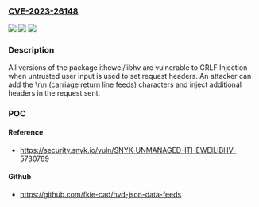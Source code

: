 ### [CVE-2023-26148](https://cve.mitre.org/cgi-bin/cvename.cgi?name=CVE-2023-26148)
![](https://img.shields.io/static/v1?label=Product&message=ithewei%2Flibhv&color=blue)
![](https://img.shields.io/static/v1?label=Version&message=0%3C%20*%20&color=brighgreen)
![](https://img.shields.io/static/v1?label=Vulnerability&message=CRLF%20Injection&color=brighgreen)

### Description

All versions of the package ithewei/libhv are vulnerable to CRLF Injection when untrusted user input is used to set request headers. An attacker can add the \r\n (carriage return line feeds) characters and inject additional headers in the request sent.

### POC

#### Reference
- https://security.snyk.io/vuln/SNYK-UNMANAGED-ITHEWEILIBHV-5730769

#### Github
- https://github.com/fkie-cad/nvd-json-data-feeds

